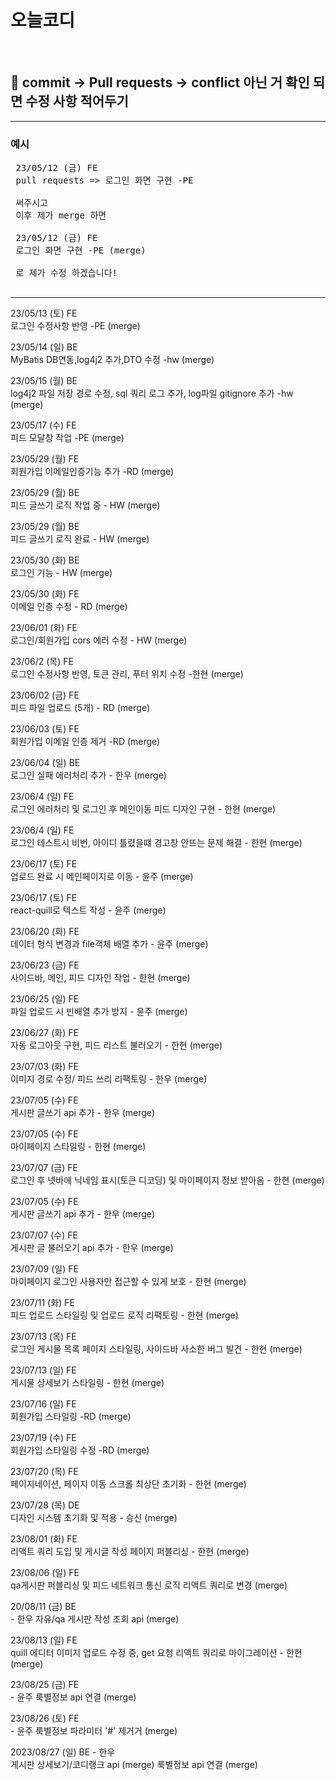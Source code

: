 # 오늘코디

<br>

## 🤙 commit -> Pull requests -> conflict 아닌 거 확인 되면 수정 사항 적어두기

<hr/>

### 예시

<pre>
 23/05/12 (금) FE
 pull requests => 로그인 화면 구현 -PE
 
 써주시고
 이후 제가 merge 하면
 
 23/05/12 (금) FE
 로그인 화면 구현 -PE (merge) 
 
 로 제가 수정 하겠습니다!

</pre>

<hr/>

 23/05/13 (토) FE<br>
 로그인 수정사항 반영 -PE (merge)
 
 23/05/14 (일) BE<br>
 MyBatis DB연동,log4j2 추가,DTO 수정 -hw (merge)

 23/05/15 (월) BE<br>
 log4j2 파일 저장 경로 수정, sql 쿼리 로그 추가, log파일 gitignore 추가 -hw (merge)

 23/05/17 (수) FE<br>
 피드 모달창 작업 -PE (merge)

 23/05/29 (월) FE<br>
 회원가입 이메일인증기능 추가 -RD (merge)
 
 23/05/29 (월) BE<br>
 피드 글쓰기 로직 작업 중 - HW (merge) 

 23/05/29 (월) BE<br>
 피드 글쓰기 로직 완료 - HW (merge)  

 23/05/30 (화) BE<br>
 로그인 기능 - HW (merge) 
 
 23/05/30 (화) FE<br>
 이메일 인증 수정 - RD (merge) 

 23/06/01 (화) FE<br>
 로그인/회원가입 cors 에러 수정 - HW (merge)  

 23/06/2 (목) FE<br>
 로그인 수정사항 반영, 토큰 관리, 푸터 위치 수정  -한현 (merge)  

 23/06/02 (금) FE<br>
 피드 파일 업로드 (5개) - RD (merge)  

 23/06/03 (토) FE<br>
 회원가입 이메일 인증 제거 -RD (merge)  

 23/06/04 (일) BE<br>
 로그인 실패 에러처리 추가 - 한우 (merge) 
 
  23/06/4 (일) FE<br>
 로그인 에러처리 및 로그인 후 메인이동 피드 디자인 구현 - 한현 (merge) 
 
  23/06/4 (일) FE<br>
  로그인 테스트시 비번, 아이디 틀렸을떄 경고창 안뜨는 문제 해결 - 한현 (merge) 
  
  23/06/17 (토) FE<br>
  업로드 완료 시 메인페이지로 이동 - 윤주 (merge) 
  
  23/06/17 (토) FE<br>
  react-quill로 텍스트 작성 - 윤주 (merge) 

  23/06/20 (화) FE<br>
  데이터 형식 변경과 file객체 배열 추가 - 윤주 (merge) 

  23/06/23 (금) FE<br>
  사이드바, 메인, 피드 디자인 작업 - 한현 (merge) 

  23/06/25 (일) FE<br>
  파일 업로드 시 빈배열 추가 방지 - 윤주 (merge) 

  23/06/27 (화) FE<br>
  자동 로그아웃 구현, 피드 리스트 불러오기 - 한현 (merge) 

  23/07/03 (화) FE<br>
  이미지 경로 수정/ 피드 쓰리 리팩토링 - 한우 (merge) 
  
  23/07/05 (수) FE<br>
  게시판 글쓰기 api 추가 - 한우  (merge) 
  
  23/07/05 (수) FE<br>
  마이페이지 스타일링 - 한현  (merge) 

  23/07/07 (금) FE<br>
  로그인 후 넷바에 닉네임 표시(토큰 디코딩) 및 마이페이지 정보 받아옴 - 한현  (merge)  

  23/07/05 (수) FE<br>
  게시판 글쓰기 api 추가 - 한우   (merge) 

  23/07/07 (수) FE<br>
  게시판 글 불러오기 api 추가 - 한우   (merge) 

  23/07/09 (일) FE<br>
  마이페이지 로그인 사용자만 접근할 수 있게 보호 - 한현 (merge)   
  
  23/07/11 (화) FE<br>
  피드 업로드 스타일링 및 업로드 로직 리팩토링 - 한현 (merge)   

  23/07/13 (목) FE<br>
  로그인 게시물 목록 페이지 스타일링, 사이드바 사소한 버그 발견 - 한현 (merge)  

  23/07/13 (일) FE<br>
  게시물 상세보기 스타일링 - 한현  (merge)  

  23/07/16 (일) FE<br>
  회원가입 스타일링 -RD  (merge) 

  23/07/19 (수) FE<br> 
  회원가입 스타일링 수정 -RD  (merge)

  23/07/20 (목) FE<br>
  페이지네이션, 페이지 이동 스크롤 최상단 초기화 - 한현  (merge) 

  23/07/28 (목) DE<br>
  디자인 시스템 초기화 및 적용 - 승신  (merge) 

  23/08/01 (화) FE<br>
  리액트 쿼리 도입 및 게시글 작성 페이지 퍼블리싱 - 한현  (merge)  

  23/08/06 (일) FE<br>
  qa게시판 퍼블리싱 및 피드 네트워크 통신 로직 리액트 쿼리로 변경  (merge)  

  20/08/11 (금) BE<br> - 한우
  자유/qa 게시판 작성 조회 api  (merge) 

  23/08/13 (일) FE<br> 
  quill 에디터 이미지 업로드 수정 중, get 요청 리액트 쿼리로 마이그레이션 - 한현  (merge) 

  23/08/25 (금) FE<br> - 윤주
  룩별정보 api 연결  (merge) 

  23/08/26 (토) FE<br> - 윤주
  룩별정보 파라미터 '#' 제거거  (merge)  

  2023/08/27 (일) BE - 한우 <br>
  게시판 상세보기/코디랭크 api  (merge) 
  룩별정보 api 연결  (merge)

